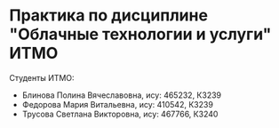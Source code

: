 # Практика по дисциплине "Облачные технологии и услуги" ИТМО
Студенты ИТМО:

- Блинова Полина Вячеславовна, ису: 465232, К3239
- Федорова Мария Витальевна, ису: 410542, К3239
- Трусова Светлана Викторовна, ису: 467766, К3240
